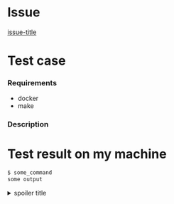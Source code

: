 # Issue
[issue-title](https://github.com/composer/composer/issues/<issue-number>)

# Test case

### Requirements
- docker
- make

### Description


# Test result on my machine

```bash
$ some_command
some output
```

<details>
    <summary>spoiler title</summary>

    Spoiler src
</details>